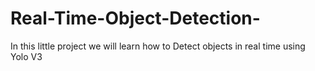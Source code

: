 # Real-Time-Object-Detection-
In this little project we will learn how to Detect objects in real time using Yolo V3
